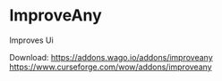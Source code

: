 # ImproveAny
Improves Ui

Download:
https://addons.wago.io/addons/improveany
https://www.curseforge.com/wow/addons/improveany
